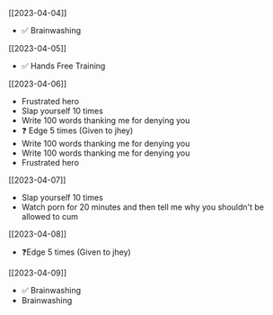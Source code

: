 [[2023-04-04]]
- ✅ Brainwashing 

[[2023-04-05]]
* ✅ Hands Free Training

[[2023-04-06]]
* Frustrated hero
* Slap yourself 10 times
* Write 100 words thanking me for denying you
* ❓ Edge 5 times (Given to jhey)
* Write 100 words thanking me for denying you
* Write 100 words thanking me for denying you
* Frustrated hero

[[2023-04-07]]
* Slap yourself 10 times
* Watch porn for 20 minutes and then tell me why you shouldn't be allowed to cum

[[2023-04-08]]
* ❓Edge 5 times (Given to jhey)

[[2023-04-09]]
* ✅ Brainwashing
* Brainwashing